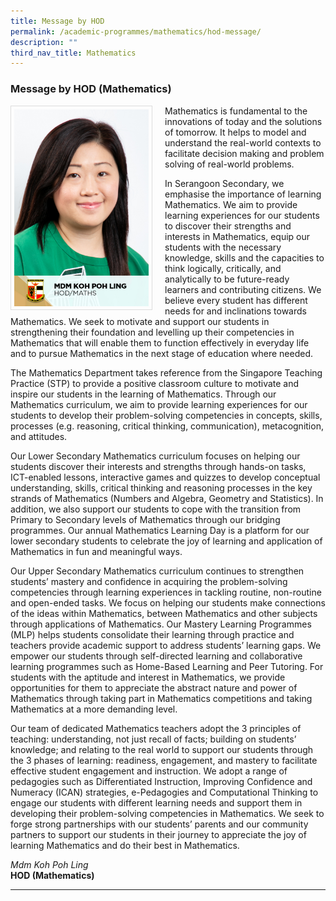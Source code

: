 ```yaml
---
title: Message by HOD
permalink: /academic-programmes/mathematics/hod-message/
description: ""
third_nav_title: Mathematics
---
```

### Message by HOD (Mathematics)

<img src="/images/School%20Management%20Team/Koh%20Poh%20Ling.jpg" style="width:215px; height:315px; margin-right:20px; border:0.5px solid Gainsboro; padding: 5px" align="Left">

Mathematics is fundamental to the innovations of today and the solutions of tomorrow. It helps to model and understand the real-world contexts to facilitate decision making and problem solving of real-world problems.

In Serangoon Secondary, we emphasise the importance of learning Mathematics. We aim to provide learning experiences for our students to discover their strengths and interests in Mathematics, equip our students with the necessary knowledge, skills and the capacities to think logically, critically, and analytically to be future-ready learners and contributing citizens. We believe every student has different needs for and inclinations towards Mathematics. We seek to motivate and support our students in strengthening their foundation and levelling up their competencies in Mathematics that will enable them to function effectively in everyday life and to pursue Mathematics in the next stage of education where needed.

The Mathematics Department takes reference from the Singapore Teaching Practice (STP) to provide a positive classroom culture to motivate and inspire our students in the learning of Mathematics. Through our Mathematics curriculum, we aim to provide learning experiences for our students to develop their problem-solving competencies in concepts, skills, processes (e.g. reasoning, critical thinking, communication), metacognition, and attitudes.

Our Lower Secondary Mathematics curriculum focuses on helping our students discover their interests and strengths through hands-on tasks, ICT-enabled lessons, interactive games and quizzes to develop conceptual understanding, skills, critical thinking and reasoning processes in the key strands of Mathematics (Numbers and Algebra, Geometry and Statistics). In addition, we also support our students to cope with the transition from Primary to Secondary levels of Mathematics through our bridging programmes. Our annual Mathematics Learning Day is a platform for our lower secondary students to celebrate the joy of learning and application of Mathematics in fun and meaningful ways.

Our Upper Secondary Mathematics curriculum continues to strengthen students’ mastery and confidence in acquiring the problem-solving competencies through learning experiences in tackling routine, non-routine and open-ended tasks. We focus on helping our students make connections of the ideas within Mathematics, between Mathematics and other subjects through applications of Mathematics. Our Mastery Learning Programmes (MLP) helps students consolidate their learning through practice and teachers provide academic support to address students’ learning gaps. We empower our students through self-directed learning and collaborative learning programmes such as Home-Based Learning and Peer Tutoring. For students with the aptitude and interest in Mathematics, we provide opportunities for them to appreciate the abstract nature and power of Mathematics through taking part in Mathematics competitions and taking Mathematics at a more demanding level.

Our team of dedicated Mathematics teachers adopt the 3 principles of teaching: understanding, not just recall of facts; building on students’ knowledge; and relating to the real world to support our students through the 3 phases of learning: readiness, engagement, and mastery to facilitate effective student engagement and instruction. We adopt a range of pedagogies such as Differentiated Instruction, Improving Confidence and Numeracy (ICAN) strategies, e-Pedagogies and Computational Thinking to engage our students with different learning needs and support them in developing their problem-solving competencies in Mathematics. We seek to forge strong partnerships with our students’ parents and our community partners to support our students in their journey to appreciate the joy of learning Mathematics and do their best in Mathematics. 

*Mdm Koh Poh Ling*
<br>**HOD (Mathematics)**

<hr>